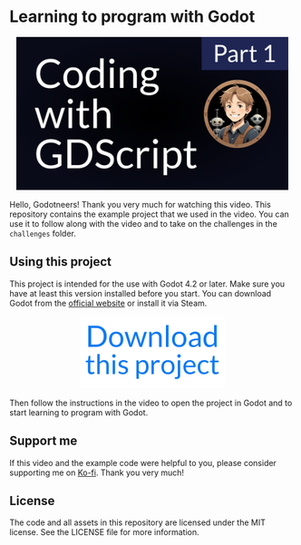 # Learning to program with Godot

<p align="center">
  <p align="center">
  <a href="https://www.youtube.com/watch?v=43BZsLZheA4"> <!-- <img src="https://i3.ytimg.com/vi/43BZsLZheA4/hqdefault.jpg" --> <img src="_assets/title_image_template.png" width="480px" alt="Learning to program with Godot, Video on YouTube Cover Image"></a> 
  </p>
</p>

Hello, Godotneers! Thank you very much for watching this video. This repository contains the example project that we used in the video. You can use it to follow along with the video and to take on the challenges in the `challenges` folder.

## Using this project
This project is intended for the use with Godot 4.2 or later. Make sure you have at least this version installed before you start. You can download Godot from the [official website](https://godotengine.org/download) or install it via Steam.

<p align="center">
<a href="https://github.com/godotneers/programming-video/archive/refs/heads/main.zip"><img src="_assets/download.svg" width="256px" alt="Download this Project"></a>
</p>

Then follow the instructions in the video to open the project in Godot and to start learning to program with Godot.

## Support me

If this video and the example code were helpful to you, please consider supporting me on [Ko-fi](https://ko-fi.com/derkork). Thank you very much!


## License

The code and all assets in this repository are licensed under the MIT license. See the LICENSE file for more information. 
